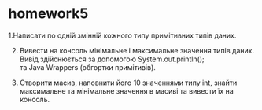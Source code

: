 # homework5

1.Написати по одній змінній кожного типу примітивних типів даних.

2. Вивести на консоль мінімальне і максимальне значення типів даних. Вивід здійснюється за допомогою System.out.println();  
та Java Wrappers (обгортки примітивів).

3. Створити масив, наповнити його 10 значеннями типу int, знайти  максимальне та  мінімальне значення 
в масиві та вивести їх на консоль.
